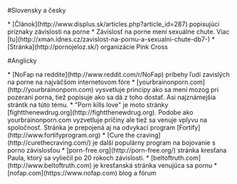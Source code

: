 #Slovensky a česky
<div class="list">
* [Článok](http://www.displus.sk/articles.php?article_id=287) popisujúci príznaky závislosti na porne
* Závislosť na porne mení sexuálne chute. Viac [tu](http://xman.idnes.cz/zavislost-na-pornu-a-sexualni-chute-db7-)
* [Stránka](http://pornojeloz.sk/) organizácie Pink Cross
</div>

#Anglicky
<div class="list">
* [NoFap na reddite](http://www.reddit.com/r/NoFap) príbehy ľudí zavislých na porne na najväčšom internetovom fóre
* [yourbrainonporn.com](http://yourbrainonporn.com) vysvetluje princípy ako sa mení mozog pri pozeraní porna, tiež popisuje ako sa dá z toho dostať. Asi najznámejšia strántk na túto tému.
* "Porn kills love" je moto stránky [fightthenewdrug.org](http://fightthenewdrug.org). Podobe ako yourbrainonporn.com vyzvetluje príčiny ale tiež sa venuje vplyvu na spoločnosť. Stránka je prepojená aj na odvykací program [Fortify](http://www.fortifyprogram.org)
* [Cure the craving](http://curethecraving.com/) je další populárny program na bojovanie s porno závislosťou
* [porn-free.org](http://porn-free.org/) stránka kresťana Paula, ktorý sa vyliečil po 20 rokoch závislosti.
* [beltoftruth.com](http://www.beltoftruth.com) je kresťanská stránka venujúca sa pornu
* [nofap.com](https://www.nofap.com) blog a fórum
</div>
